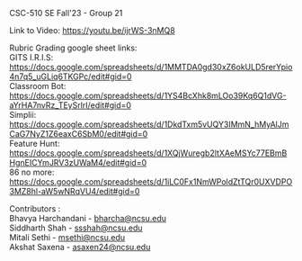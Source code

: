 CSC-510 SE Fall'23 - Group 21

Link to Video: https://youtu.be/ijrWS-3nMQ8

Rubric Grading google sheet links:
<br>GITS I.R.I.S: https://docs.google.com/spreadsheets/d/1MMTDA0gd30xZ6okULD5rerYpio4n7q5_uGLiq6TKGPc/edit#gid=0
<br>Classroom Bot: https://docs.google.com/spreadsheets/d/1YS4BcXhk8mLOo39Kq6Q1dVG-aYrHA7nvRz_TEySrlrI/edit#gid=0
<br>Simplii: https://docs.google.com/spreadsheets/d/1DkdTxm5vUQY3IMmN_hMyAlJmCaG7NyZ1Z6eaxC6SbM0/edit#gid=0
<br>Feature Hunt: https://docs.google.com/spreadsheets/d/1XQjWuregb2ltXAeMSYc77EBmBHgnEICYmJRV3zUWaM4/edit#gid=0
<br>86 no more: https://docs.google.com/spreadsheets/d/1iLC0Fx1NmWPoldZtTQr0UXVDPO3MZ8hl-aW5wNRqVU4/edit#gid=0

Contributors : 
<br>Bhavya Harchandani - bharcha@ncsu.edu
<br>Siddharth Shah - ssshah@ncsu.edu
<br>Mitali Sethi - msethi@ncsu.edu
<br>Akshat Saxena - asaxen24@ncsu.edu
